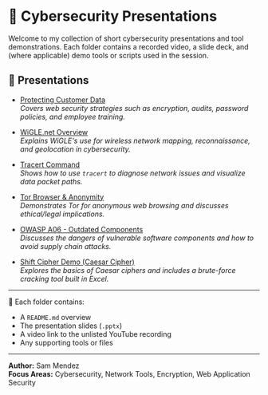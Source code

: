 # 🎥 Cybersecurity Presentations

Welcome to my collection of short cybersecurity presentations and tool demonstrations. Each folder contains a recorded video, a slide deck, and (where applicable) demo tools or scripts used in the session.

## 📄 Presentations

- [Protecting Customer Data](./protecting-customer-data/README.md)  
  _Covers web security strategies such as encryption, audits, password policies, and employee training._

- [WiGLE.net Overview](./wigle-overview/README.md)  
  _Explains WiGLE's use for wireless network mapping, reconnaissance, and geolocation in cybersecurity._

- [Tracert Command](./tracert-overview/README.md)  
  _Shows how to use `tracert` to diagnose network issues and visualize data packet paths._

- [Tor Browser & Anonymity](./tor-browser-overview/README.md)  
  _Demonstrates Tor for anonymous web browsing and discusses ethical/legal implications._

- [OWASP A06 - Outdated Components](./owasp-a06-outdated-components/README.md)  
  _Discusses the dangers of vulnerable software components and how to avoid supply chain attacks._

- [Shift Cipher Demo (Caesar Cipher)](./shift-cipher-demo/README.md)  
  _Explores the basics of Caesar ciphers and includes a brute-force cracking tool built in Excel._

---

📁 Each folder contains:
- A `README.md` overview
- The presentation slides (`.pptx`)
- A video link to the unlisted YouTube recording
- Any supporting tools or files

---

**Author:** Sam Mendez  
**Focus Areas:** Cybersecurity, Network Tools, Encryption, Web Application Security
